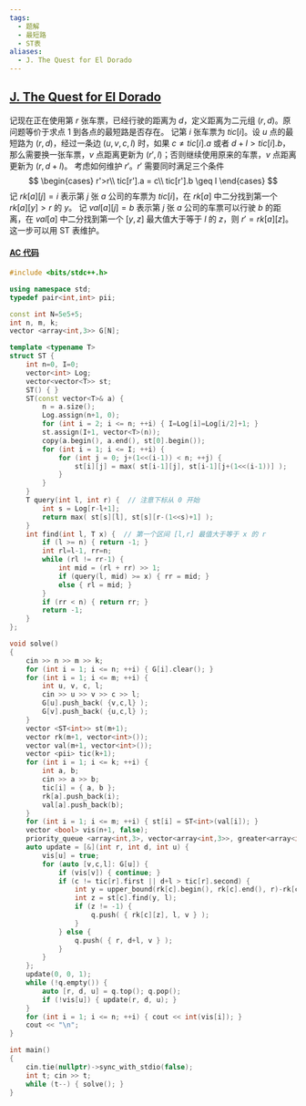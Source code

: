 ```yaml
---
tags:
  - 题解
  - 最短路
  - ST表
aliases:
  - J. The Quest for El Dorado
---
```

## [J. The Quest for El Dorado](https://codeforces.com/gym/105386/problem/J)

记现在正在使用第 $r$ 张车票，已经行驶的距离为 $d$，定义距离为二元组 $(r,d)$。原问题等价于求点 $1$ 到各点的最短路是否存在。
记第 $i$ 张车票为 $tic[i]$。设 $u$ 点的最短路为 $(r,d)$，经过一条边 $(u,v,c,l)$ 时，如果 $c\ne tic[i].a$ 或者 $d+l>tic[i].b$，那么需要换一张车票，$v$ 点距离更新为 $(r',l)$；否则继续使用原来的车票，$v$ 点距离更新为 $(r,d+l)$。
考虑如何维护 $r'$。$r'$ 需要同时满足三个条件
$$
\begin{cases}
r'>r\\
tic[r'].a = c\\
tic[r'].b \geq l
\end{cases}
$$
记 $rk[a][j]=i$ 表示第 $j$ 张 $a$ 公司的车票为 $tic[i]$，在 $rk[a]$ 中二分找到第一个 $rk[a][y]>r$ 的 $y$。
记 $val[a][j]=b$ 表示第 $j$ 张 $a$ 公司的车票可以行驶 $b$ 的距离，在 $val[a]$ 中二分找到第一个 $[y,z]$ 最大值大于等于 $l$ 的 $z$，则 $r'=rk[a][z]$。这一步可以用 ST 表维护。

#### [AC 代码](https://codeforces.com/gym/105386/submission/300106804)

```cpp
#include <bits/stdc++.h>

using namespace std;
typedef pair<int,int> pii;

const int N=5e5+5;
int n, m, k;
vector <array<int,3>> G[N];

template <typename T>
struct ST {
    int n=0, I=0;
    vector<int> Log;
    vector<vector<T>> st;
    ST() { }
    ST(const vector<T>& a) {
        n = a.size();
        Log.assign(n+1, 0);
        for (int i = 2; i <= n; ++i) { I=Log[i]=Log[i/2]+1; }
        st.assign(I+1, vector<T>(n));
        copy(a.begin(), a.end(), st[0].begin());
        for (int i = 1; i <= I; ++i) {
            for (int j = 0; j+(1<<(i-1)) < n; ++j) {
                st[i][j] = max( st[i-1][j], st[i-1][j+(1<<(i-1))] );
            }
        }
    }
    T query(int l, int r) {  // 注意下标从 0 开始
        int s = Log[r-l+1];
        return max( st[s][l], st[s][r-(1<<s)+1] );
    }
    int find(int l, T x) {  // 第一个区间 [l,r] 最值大于等于 x 的 r
    	if (l >= n) { return -1; }
        int rl=l-1, rr=n;
        while (rl != rr-1) {
            int mid = (rl + rr) >> 1;
            if (query(l, mid) >= x) { rr = mid; }
            else { rl = mid; }
        }
        if (rr < n) { return rr; }
        return -1;
    }
};

void solve()
{
    cin >> n >> m >> k;
    for (int i = 1; i <= n; ++i) { G[i].clear(); }
    for (int i = 1; i <= m; ++i) {
        int u, v, c, l;
        cin >> u >> v >> c >> l;
        G[u].push_back( {v,c,l} );
        G[v].push_back( {u,c,l} );
    }
    vector <ST<int>> st(m+1);
    vector rk(m+1, vector<int>());
    vector val(m+1, vector<int>());
    vector <pii> tic(k+1);
    for (int i = 1; i <= k; ++i) {
        int a, b;
        cin >> a >> b;
        tic[i] = { a, b };
        rk[a].push_back(i);
        val[a].push_back(b);
    }
    for (int i = 1; i <= m; ++i) { st[i] = ST<int>(val[i]); }
    vector <bool> vis(n+1, false);
    priority_queue <array<int,3>, vector<array<int,3>>, greater<array<int,3>>> q;
    auto update = [&](int r, int d, int u) {
        vis[u] = true;
        for (auto [v,c,l]: G[u]) {
            if (vis[v]) { continue; }
            if (c != tic[r].first || d+l > tic[r].second) {
                int y = upper_bound(rk[c].begin(), rk[c].end(), r)-rk[c].begin();
                int z = st[c].find(y, l);
                if (z != -1) {
                    q.push( { rk[c][z], l, v } );
                }
            } else {
                q.push( { r, d+l, v } );
            }
        }
    };
    update(0, 0, 1);
    while (!q.empty()) {
        auto [r, d, u] = q.top(); q.pop();
        if (!vis[u]) { update(r, d, u); }
    }
    for (int i = 1; i <= n; ++i) { cout << int(vis[i]); }
    cout << "\n";
}

int main()
{
    cin.tie(nullptr)->sync_with_stdio(false);
    int t; cin >> t;
    while (t--) { solve(); }
}
```
